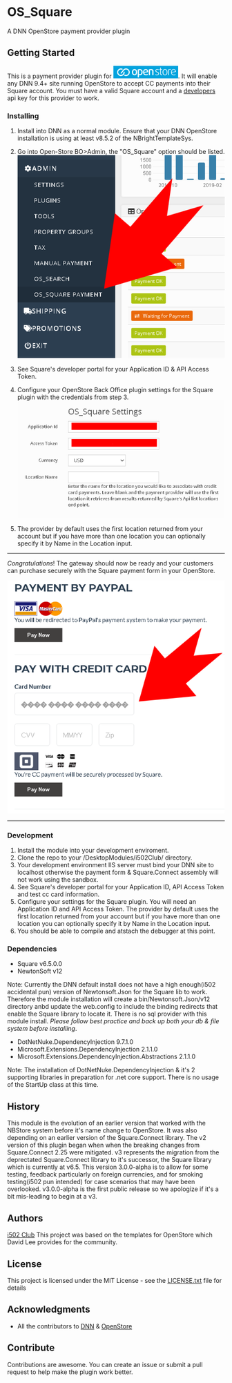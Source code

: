 # OS_Square
A DNN OpenStore payment provider plugin

## Getting Started
This is a payment provider plugin for [![Open Store](assets/images/os_logo_150X29.png)](https://www.openstore-ecommerce.com/en-gb/OpenStore). It will enable any 
DNN 9.4+ site running OpenStore to accept CC payments into their Square account.  You must 
have a valid Square account and a [developers](https://developer.squareup.com/) 
api key for this provider to work.



### Installing
1. Install into DNN as a normal module.  Ensure that your DNN OpenStore installation is using 
   at least v8.5.2 of the NBrightTemplateSys.

2. Go into Open-Store BO>Admin, the "OS_Square" option should be listed.
![OpenStore Back Office Admin Panel](assets/images/plugin_installed.png)

3. See Square's developer portal for your Application ID & API Access Token.

4. Configure your OpenStore Back Office plugin settings for the Square plugin with the credentials from step 3. 
![OS_Square Plugin Settings](assets/images/settings.png)

5. The provider by default uses the first location returned from your account but if you have more 
	than one location you can optionally specify it by Name in the Location input.
---

*Congratulations*! The gateway should now be ready and your customers can purchase securely with the Square 
payment form in your OpenStore.

![Square payment form](assets/images/cc_form.png)

---

### Development
 1. Install the module into your development enviroment.
 2. Clone the repo to your /DesktopModules/i502Club/ directory.
 2. Your development environment IIS server must bind your DNN site to localhost 
	otherwise the payment form & Square.Connect assembly will not work using the sandbox.  
 3. See Square's developer portal for your Application ID, API Access Token and test cc card information.
 4. Configure your settings for the Square plugin.  You will need an Application ID and API Access Token.
	The provider by default uses the first location returned from your account but if you have more 
	than one location you can optionally specify it by Name in the Location input.
 5. You should be able to compile and atstach the debugger at this point.


### Dependencies

 * Square v6.5.0.0
 * NewtonSoft v12 
 
 Note: Currently the DNN default install does not have a high enough(i502 accidental pun)
 version of Newtonsoft.Json for the Square lib to work. Therefore the module installation 
 will create a bin/Newtonsoft.Json/v12 directory anbd update the web.config to include 
 the binding redirects that enable the Square library to locate it. There is no sql 
 provider with this module install. *Please follow best practice and back up both 
 your db &  file system before installing*.
 
 * DotNetNuke.DependencyInjection 9.7.1.0
 * Microsoft.Extensions.DependencyInjection 2.1.1.0
 * Microsoft.Extensions.DependencyInjection.Abstractions 2.1.1.0


Note: The installation of DotNetNuke.DependencyInjection & it's 2 supporting 
libraries in preparation for .net core support.  There is no usage of the 
StartUp class at this time.

## History
This module is the evolution of an earlier version that worked with the NBStore system 
before it's name change to OpenStore. It was also depending on an earlier version of the 
Square.Connect library.  The v2 version of this plugin began when when the breaking changes 
from Square.Connect 2.25 were mitigated. v3 represents the migration from the deprectated 
Square.Connect library to it's successor,  the Square library which is currently at v6.5. 
This version 3.0.0-alpha is to allow for some testing, feedback particularly on foreign 
currencies, and for smoking testing(i502 pun intended) for case scenarios that may have 
been overlooked.  v3.0.0-alpha is the first public release so we apologize if it's a 
bit mis-leading to begin at a v3.


## Authors
[i502 Club](https://www.i502.club)
This project was based on the templates for OpenStore which David Lee provides for the community.

## License
This project is licensed under the MIT License - see the [LICENSE.txt](LICENSE.txt) file for details

## Acknowledgments
* All the contributors to [DNN](https://github.com/dnnsoftware/Dnn.Platform) & [OpenStore]( https://github.com/openstore-ecommerce/OpenStore) 

## Contribute
 Contributions are awesome.  You can create an issue or submit a pull request
 to help make the plugin work better.